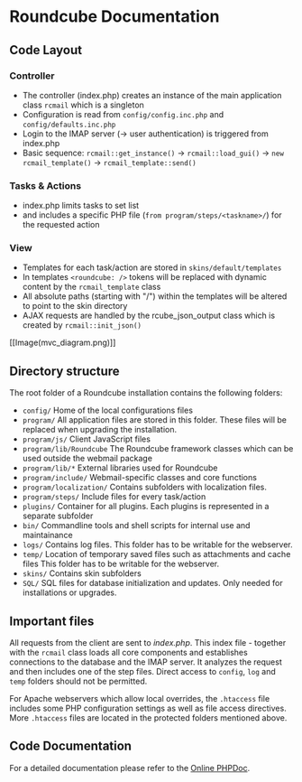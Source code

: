 <!-- Name: Dev_Docs -->
<!-- Version: 13 -->
<!-- Last-Modified: 2013/10/09 10:13:21 -->
<!-- Author: thomasb -->
# Roundcube Documentation

## Code Layout

### Controller
 * The controller (index.php) creates an instance of the main application class `rcmail` which is a singleton
 * Configuration is read from `config/config.inc.php` and `config/defaults.inc.php`
 * Login to the IMAP server (-> user authentication) is triggered from index.php
 * Basic sequence: `rcmail::get_instance()` -> `rcmail::load_gui()` -> `new rcmail_template()` -> `rcmail_template::send()`

### Tasks & Actions
 * index.php limits tasks to set list
 * and includes a specific PHP file (`from program/steps/<taskname>/`) for the requested action

### View
 * Templates for each task/action are stored in `skins/default/templates`
 * In templates `<roundcube: />` tokens will be replaced with dynamic content by the `rcmail_template` class
 * All absolute paths (starting with "/") within the templates will be altered to point to the skin directory
 * AJAX requests are handled by the rcube_json_output class which is created by `rcmail::init_json()`

[[Image(mvc_diagram.png)]]

## Directory structure

The root folder of a Roundcube installation contains the following folders:

* `config/`
   Home of the local configurations files
* `program/`
   All application files are stored in this folder.
   These files will be replaced when upgrading the installation.
* `program/js/`
   Client JavaScript files
* `program/lib/Roundcube`
   The Roundcube framework classes which can be used outside the webmail package
* `program/lib/*`
   External libraries used for Roundcube
* `program/include/`
   Webmail-specific classes and core functions
* `program/localization/`
   Contains subfolders with localization files.
* `program/steps/`
   Include files for every task/action
* `plugins/`
   Container for all plugins. Each plugins is represented in a separate subfolder
* `bin/`
   Commandline tools and shell scripts for internal use and maintainance
* `logs/`
   Contains log files. This folder has to be writable for the webserver.
* `temp/`
   Location of temporary saved files such as attachments and cache files
   This folder has to be writable for the webserver.
* `skins/`
   Contains skin subfolders
* `SQL/`
   SQL files for database initialization and updates. Only needed for installations or upgrades.


## Important files

All requests from the client are sent to _index.php_. This index file - together with the `rcmail` class loads all core components and establishes connections to the database and the IMAP server. It analyzes the request and then includes one of the step files. Direct access to `config`, `log` and `temp` folders should not be permitted.

For Apache webservers which allow local overrides, the `.htaccess` file includes some PHP configuration settings as well as file access directives. More `.htaccess` files are located in the protected folders mentioned above.


## Code Documentation

For a detailed documentation please refer to the [Online PHPDoc](http://docs.roundcube.net/doc/phpdoc/).
